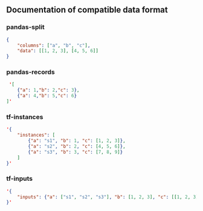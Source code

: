 ## Documentation of compatible data format 

### pandas-split

```json
{
    "columns": ["a", "b", "c"],
    "data": [[1, 2, 3], [4, 5, 6]]
}
```

### pandas-records

```json
 '[
    {"a": 1,"b": 2,"c": 3},
    {"a": 4,"b": 5,"c": 6}
]'
```
### tf-instances

```json
'{
    "instances": [
        {"a": "s1", "b": 1, "c": [1, 2, 3]},
        {"a": "s2", "b": 2, "c": [4, 5, 6]},
        {"a": "s3", "b": 3, "c": [7, 8, 9]}
    ]
}'
```

### tf-inputs

```json
'{
    "inputs": {"a": ["s1", "s2", "s3"], "b": [1, 2, 3], "c": [[1, 2, 3], [4, 5, 6], [7, 8, 9]]}
}'
```